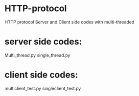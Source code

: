 # HTTP-protocol
HTTP protocol Server and Client side codes with multi-threaded

# server side codes:
Multi_thread.py
single_thread.py

# client side codes:
multiclient_test.py
singleclient_test.py
